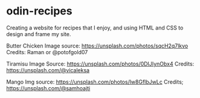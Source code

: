 # odin-recipes


Creating a website for recipes that I enjoy, and using HTML and CSS to design and frame my site. 

Butter Chicken Image source: https://unsplash.com/photos/sqcH2q7lkvo 
Credits: Raman or @potofgold07

Tiramisu Image Source: https://unsplash.com/photos/0DIJIynObx4
Credits: https://unsplash.com/@vicaleksa

Mango Img source: https://unsplash.com/photos/lw8GflbJwLc
Credits; https://unsplash.com/@samhoajti
